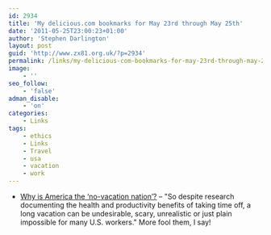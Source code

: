 ```yaml
---
id: 2934
title: 'My delicious.com bookmarks for May 23rd through May 25th'
date: '2011-05-25T23:00:23+01:00'
author: 'Stephen Darlington'
layout: post
guid: 'http://www.zx81.org.uk/?p=2934'
permalink: /links/my-delicious-com-bookmarks-for-may-23rd-through-may-25th.html
image:
    - ''
seo_follow:
    - 'false'
adman_disable:
    - 'on'
categories:
    - Links
tags:
    - ethics
    - Links
    - Travel
    - usa
    - vacation
    - work
---
```


- [Why is America the ‘no-vacation nation’?](http://www.cnn.com/2011/TRAVEL/05/23/vacation.in.america/index.html) – "So despite research documenting the health and productivity benefits of taking time off, a long vacation can be undesirable, scary, unrealistic or just plain impossible for many U.S. workers." More fool them, I say!